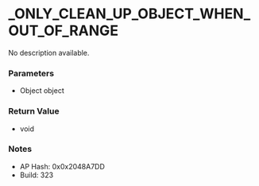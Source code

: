 # _ONLY_CLEAN_UP_OBJECT_WHEN_OUT_OF_RANGE

No description available.

### Parameters
* Object object

### Return Value
* void

### Notes
* AP Hash: 0x0x2048A7DD
* Build: 323

